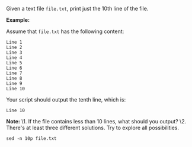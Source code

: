Given a text file `file.txt`, print just the 10th line of the file.

**Example:**

Assume that `file.txt` has the following content:

```
Line 1
Line 2
Line 3
Line 4
Line 5
Line 6
Line 7
Line 8
Line 9
Line 10
```

Your script should output the tenth line, which is:

```
Line 10
```

**Note:**
\1. If the file contains less than 10 lines, what should you output?
\2. There's at least three different solutions. Try to explore all possibilities.

```
sed -n 10p file.txt
```

